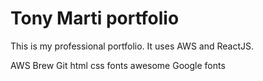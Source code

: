 # Tony Marti portfolio
This is my professional portfolio. It uses AWS and ReactJS.

AWS
Brew
Git
html
css
fonts awesome
Google fonts
